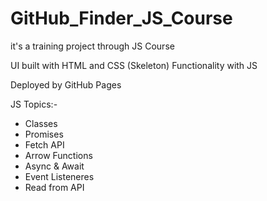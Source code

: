 # GitHub_Finder_JS_Course

it's a training project through JS Course

UI built with HTML and CSS (Skeleton) Functionality with JS

Deployed by GitHub Pages

JS Topics:-

  - Classes
  - Promises
  - Fetch API
  - Arrow Functions
  - Async & Await
  - Event Listeneres
  - Read from API 
